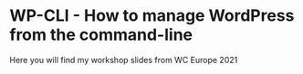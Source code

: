 # WP-CLI - How to manage WordPress from the command-line

Here you will find my workshop slides from WC Europe 2021
